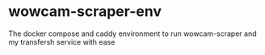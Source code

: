 # wowcam-scraper-env
The docker compose and caddy environment to run wowcam-scraper and my transfersh service with ease
